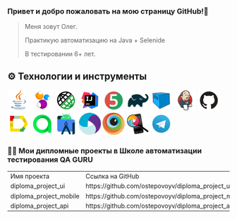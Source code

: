 ### Привет и добро пожаловать на мою страницу GitHub!👋

> Меня зовут Олег.
>
>Практикую автоматизацию на Java + Selenide
>
> В тестировании 6+ лет.
>

## :gear: Технологии и инструменты

<p align="left">
<a href="https://www.java.com/"><img src="media/logo/Java.svg" width="50" height="50" alt="Java" title="Java"/></a>
<a href="https://selenide.org/"><img src="media/logo/Selenide.svg" width="50" height="50" alt="Selenide" title="Selenide"/></a>
<a href="https://rest-assured.io/"><img src="media/logo/rest-assured-logo.svg" width="50" height="50" alt="REST-Assured" title="REST-Assured"/></a>
<a href="https://www.jetbrains.com/idea/"><img src="media/logo/Intelij_IDEA.svg" width="50" height="50"  alt="IDEA" title="IntelliJ IDEA"/></a>
<a href="https://junit.org/junit5/"><img src="media/logo/JUnit5.svg" width="50" height="50" alt="JUnit 5" title="JUnit 5"/></a>
<a href="https://gradle.org/"><img src="media/logo/Gradle.svg" width="50" height="50" alt="Gradle" title="Gradle"/></a>
<a href="https://aerokube.com/selenoid/"><img src="media/logo/Selenoid.svg" width="50" height="50" alt="Selenoid" title="Selenoid"/></a>
<a href="https://www.jenkins.io/"><img src="media/logo/Jenkins.svg" width="50" height="50" alt="Jenkins" title="Jenkins"/></a>
<a href="https://github.com/"><img src="media/logo/GitHub.svg" width="50" height="50" alt="Github" title="GitHub"/></a>
<a href="https://github.com/allure-framework/allure2"><img src="media/logo/Allure_Report.svg" width="50" height="50" alt="Allure" title="Allure"/></a>
<a href="https://qameta.io/"><img src="media/logo/Allure_TO.svg" width="50" height="50" alt="Allure_TO" title="Allure_TO"></a>
<a href="https://developer.android.com/"><img src="media/logo/Android-studio.svg" width="50" height="50" alt="Android-studio" title="Android-studio"/></a>
<a href="https://appium.io/"><img src="media/logo/Appium.svg" width="50" height="50" alt="Appium" title="Appium"/></a>
<a href="https://www.browserstack.com/"><img src="media/logo/Browserstack.svg" width="50" height="50" alt="Browserstack" title="Browserstack"/></a>
<a href="https://github.com/appium/appium-inspector"><img src="media/logo/appium-inspector.png" width="50" height="50" alt="Appium Inspector" title="Appium Inspector"/></a>
<a href="https://web.telegram.org/"><img src="media/logo/Telegram.svg" width="50" height="50" alt="Telegram" title="Telegram"></a>
</p>


### :man_student: Мои дипломные проекты в Школе автоматизации тестирования QA GURU

<table width="100%" border='0'>
   <tr> 
    <td width="30%" valign="bottom">Имя проекта</td><td valign="middle">Ссылка на GitHub</td></tr>
    <tr><td width="30%" valign="bottom">diploma_project_ui</td><td valign="middle">https://github.com/ostepovoyv/diploma_project_ui</td>
    <tr><td width="30%" valign="bottom">diploma_project_mobile</td><td valign="middle">https://github.com/ostepovoyv/diploma_project_mobile</td></tr>
    <tr><td width="30%" valign="bottom">diploma_project_api</td><td valign="middle">https://github.com/ostepovoyv/diploma_project_api</td></tr>
   </tr>
  </table>
  </br>

<!--
**ostepovoyv/ostepovoyv** is a ✨ _special_ ✨ repository because its `README.md` (this file) appears on your GitHub profile.

Here are some ideas to get you started:

- 🔭 I’m currently working on ...
- 🌱 I’m currently learning ...
- 👯 I’m looking to collaborate on ...
- 🤔 I’m looking for help with ...
- 💬 Ask me about ...
- 📫 How to reach me: ...
- 😄 Pronouns: ...
- ⚡ Fun fact: ...
-->